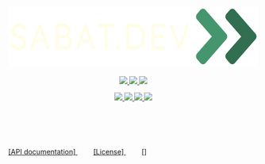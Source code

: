<h3 align="center">
  <p></p>
  <p></p>
  <img src="https://raw.githubusercontent.com/Cloud11665/sabat.dev/master/images/head.png" height="120px">
</h3>

<p align="center">
  <a href="https://sabat.dev">
    <img src="https://img.shields.io/website?down_color=critical&down_message=offline&label=website&up_color=success&up_message=online&url=https%3A%2F%2Fsabat.dev">
  </a>
  <a href="https://github.com/Cloud11665/sabat.dev/actions">
    <img src="https://img.shields.io/github/workflow/status/Cloud11665/sabat.dev/build?label=Build">
  </a>
  <a href="https://github.com/Cloud11665/sabat.dev/actions">
    <img src="https://img.shields.io/github/workflow/status/Cloud11665/sabat.dev/test?label=API">
  </a>
</p>

<p align="center">
  <a href="https://github.com/Cloud11665/sabat.dev/tree/master/api">
    <img src="https://img.shields.io/badge/API%20version-1.1-informational">
  </a>
  <a href="https://github.com/Cloud11665/sabat.dev/blob/master/LICENSE">
    <img src="https://img.shields.io/github/license/Cloud11665/sabat.dev">
  </a>
  <a href="https://www.codefactor.io/repository/github/cloud11665/sabat.dev">
    <img src="https://img.shields.io/codefactor/grade/github/Cloud11665/sabat.dev">
  </a>
  <a href="https://github.com/Cloud11665/sabat.dev/blob/master/Pipfile.lock">
    <img src="https://img.shields.io/github/pipenv/locked/python-version/Cloud11665/sabat.dev">
  </a>
</p>
<h1>&nbsp;</h1>
<p>
  <a href="https://github.com/Cloud11665/sabat.dev/tree/master/api">
  [API documentation]
  </a>
  &emsp;&emsp;
  <a href="https://github.com/Cloud11665/sabat.dev/blob/master/LICENSE">
  [License]
  </a>
  &emsp;&emsp;
  <a href="https://github.com/Cloud11665/sabat.dev">
  []
</p>

